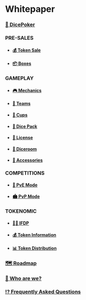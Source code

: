 # Whitepaper

### [🎲 DicePoker](presentation.md)

### **PRE-SALES**

- #### [💰 Token Sale](tokensell.md)

- #### [📦 Boxes](box.md)

### **GAMEPLAY**

- #### [🎮 Mechanics](gameplay.md)

- #### [💎 Teams](diceteam.md)

- #### [🥃 Cups](dicecup.md)

- #### [🎲 Dice Pack](dicepack.md)

- #### [💎 License](gamelicence.md)

- #### [🎰 Diceroom](diceroom.md)

- #### [🧩 Accessories](accessories.md)

### **COMPETITIONS**

- #### [🤜 PvE Mode](dicerway.md)

- #### [🏟 PvP Mode](pvpmode.md)

### **TOKENOMIC**

- #### [👮🏻 IFDP](1oracle.md)

- #### [💰 Token Information](1infotoken.md)

- #### [📊 Token Distribution](1distributiontoken.md)

### [🗺 Roadmap](roadmap.md)

### [👥 Who are we?](whoweare.md)

### [⁉️ Frequently Asked Questions](faqs.md)
